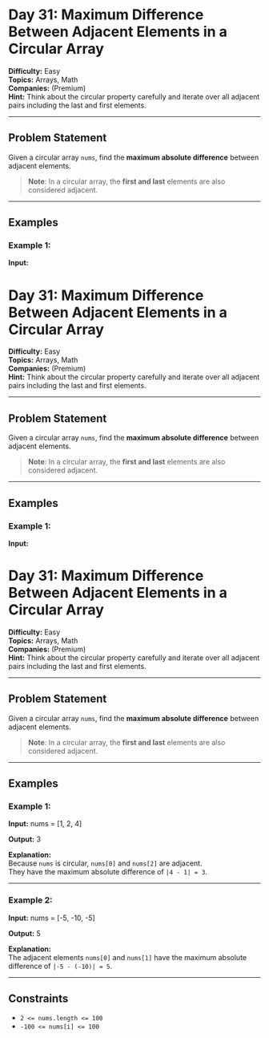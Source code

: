 # Day 31: Maximum Difference Between Adjacent Elements in a Circular Array

**Difficulty:** Easy  
**Topics:** Arrays, Math  
**Companies:** (Premium)  
**Hint:** Think about the circular property carefully and iterate over all adjacent pairs including the last and first elements.

---

## Problem Statement

Given a circular array `nums`, find the **maximum absolute difference** between adjacent elements.

> **Note**: In a circular array, the **first and last** elements are also considered adjacent.

---

## Examples

### Example 1:

**Input:**
# Day 31: Maximum Difference Between Adjacent Elements in a Circular Array

**Difficulty:** Easy  
**Topics:** Arrays, Math  
**Companies:** (Premium)  
**Hint:** Think about the circular property carefully and iterate over all adjacent pairs including the last and first elements.

---

## Problem Statement

Given a circular array `nums`, find the **maximum absolute difference** between adjacent elements.

> **Note**: In a circular array, the **first and last** elements are also considered adjacent.

---

## Examples

### Example 1:

**Input:**
# Day 31: Maximum Difference Between Adjacent Elements in a Circular Array

**Difficulty:** Easy  
**Topics:** Arrays, Math  
**Companies:** (Premium)  
**Hint:** Think about the circular property carefully and iterate over all adjacent pairs including the last and first elements.

---

## Problem Statement

Given a circular array `nums`, find the **maximum absolute difference** between adjacent elements.

> **Note**: In a circular array, the **first and last** elements are also considered adjacent.

---

## Examples

### Example 1:

**Input:**
nums = [1, 2, 4]

**Output:**
3

**Explanation:**  
Because `nums` is circular, `nums[0]` and `nums[2]` are adjacent.  
They have the maximum absolute difference of `|4 - 1| = 3`.

---

### Example 2:

**Input:**
nums = [-5, -10, -5]

**Output:**
5

**Explanation:**  
The adjacent elements `nums[0]` and `nums[1]` have the maximum absolute difference of `|-5 - (-10)| = 5`.

---

## Constraints

- `2 <= nums.length <= 100`
- `-100 <= nums[i] <= 100`
